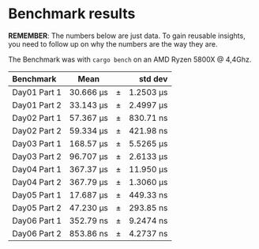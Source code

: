 Benchmark results
=================
**REMEMBER**: The numbers below are just data. To gain reusable insights, you need to follow up on
why the numbers are the way they are.

The Benchmark was with `cargo bench` on an AMD Ryzen 5800X @ 4,4Ghz.

| Benchmark         | Mean         |     |   std dev  |
|:------------------|:------------:|-----|-----------:|
| Day01 Part 1      | 30.666 µs	   | ±   | 1.2503 µs  |
| Day01 Part 2      | 33.143 µs	   | ±   | 2.4997 µs  |
| Day02 Part 1      | 57.367 µs	   | ±   | 830.71 ns  |
| Day02 Part 2      | 59.334 µs	   | ±   | 421.98 ns  |
| Day03 Part 1      | 168.57 µs	   | ±   | 5.5265 µs  |
| Day03 Part 2      | 96.707 µs	   | ±   | 2.6133 µs  |
| Day04 Part 1      | 367.37 µs	   | ±   | 11.950 µs  |
| Day04 Part 2      | 367.79 µs	   | ±   | 1.3060 µs  |
| Day05 Part 1      | 17.687 µs	   | ±   | 449.33 ns  |
| Day05 Part 2      | 47.230 µs	   | ±   | 293.85 ns  |
| Day06 Part 1      | 352.79 ns	   | ±   | 9.2474 ns  |
| Day06 Part 2      | 853.86 ns	   | ±   | 4.2737 ns  |